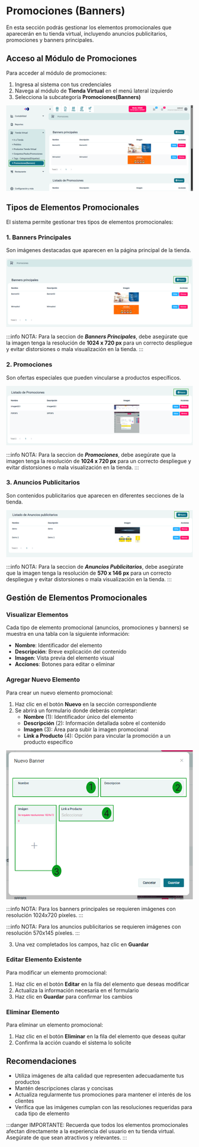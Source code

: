 # Promociones (Banners) 

En esta sección podrás gestionar los elementos promocionales que aparecerán en tu tienda virtual, incluyendo anuncios publicitarios, promociones y banners principales.

## Acceso al Módulo de Promociones

Para acceder al módulo de promociones:

1. Ingresa al sistema con tus credenciales
2. Navega al módulo de **Tienda Virtual** en el menú lateral izquierdo
3. Selecciona la subcategoría **Promociones(Banners)**

![Acceso a Promociones](img/promociones-acceso.png)

## Tipos de Elementos Promocionales

El sistema permite gestionar tres tipos de elementos promocionales:

### 1. Banners Principales

Son imágenes destacadas que aparecen en la página principal de la tienda.

![Banners Principales](img/banners-principales.png)

:::info NOTA:
Para la seccion de ***Banners Principales***, debe asegúrate que la imagen tenga la resolución de **1024 x 720 px** para un correcto despliegue y evitar distorsiones o mala visualización en la tienda.
:::

### 2. Promociones

Son ofertas especiales que pueden vincularse a productos específicos.

![Listado de Promociones](img/promociones-listado.png)

:::info NOTA:
Para la seccion de ***Promociones***, debe asegúrate que la imagen tenga la resolución de **1024 x 720 px** para un correcto despliegue y evitar distorsiones o mala visualización en la tienda.
:::

### 3. Anuncios Publicitarios

Son contenidos publicitarios que aparecen en diferentes secciones de la tienda.

![Listado de Anuncios](img/anuncios-listado.png)

:::info NOTA:
Para la seccion de ***Anuncios Publicitarios***, debe asegúrate que la imagen tenga la resolución de **570 x 146 px** para un correcto despliegue y evitar distorsiones o mala visualización en la tienda.
:::

## Gestión de Elementos Promocionales

### Visualizar Elementos

Cada tipo de elemento promocional (anuncios, promociones y banners) se muestra en una tabla con la siguiente información:
- **Nombre**: Identificador del elemento
- **Descripción**: Breve explicación del contenido
- **Imagen**: Vista previa del elemento visual
- **Acciones**: Botones para editar o eliminar

### Agregar Nuevo Elemento

Para crear un nuevo elemento promocional:

1. Haz clic en el botón **Nuevo** en la sección correspondiente
2. Se abrirá un formulario donde deberás completar:
   - **Nombre** (1): Identificador único del elemento
   - **Descripción** (2): Información detallada sobre el contenido
   - **Imagen** (3): Área para subir la imagen promocional
   - **Link a Producto** (4): Opción para vincular la promoción a un producto específico

![Formulario Nuevo Banner](img/nuevo-banner-form.png)

:::info NOTA:
Para los banners principales se requieren imágenes con resolución 1024x720 píxeles.
:::

:::info NOTA:
Para los anuncios publicitarios se requieren imágenes con resolución 570x145 píxeles.
:::

3. Una vez completados los campos, haz clic en **Guardar**

### Editar Elemento Existente

Para modificar un elemento promocional:

1. Haz clic en el botón **Editar** en la fila del elemento que deseas modificar
2. Actualiza la información necesaria en el formulario
3. Haz clic en **Guardar** para confirmar los cambios

### Eliminar Elemento

Para eliminar un elemento promocional:

1. Haz clic en el botón **Eliminar** en la fila del elemento que deseas quitar
2. Confirma la acción cuando el sistema lo solicite

## Recomendaciones

- Utiliza imágenes de alta calidad que representen adecuadamente tus productos
- Mantén descripciones claras y concisas
- Actualiza regularmente tus promociones para mantener el interés de los clientes
- Verifica que las imágenes cumplan con las resoluciones requeridas para cada tipo de elemento

:::danger IMPORTANTE:
Recuerda que todos los elementos promocionales afectan directamente a la experiencia del usuario en tu tienda virtual. Asegúrate de que sean atractivos y relevantes.
:::

